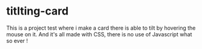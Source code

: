 # titlting-card
This is a project test where i make a card there is able to tilt by hovering the mouse on it. And it's all made with CSS,
there is no use of Javascript what so ever ! 
